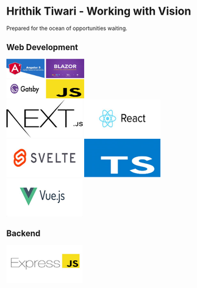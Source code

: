 # Hrithik Tiwari - Working with Vision
Prepared for the ocean of opportunities waiting.

## Web Development
<img width="100" height="50" src="front-end-tech/angular.jpeg">
<img src="front-end-tech/blazor.jpeg" width="100" height="50" alt="failed to load">
<br/>
<img src="front-end-tech/gatsby.jpeg" width="100" height="50" alt="failed to load">
<img src="front-end-tech/javascript.jpeg" width="100" height="50" alt="failed to load">
<br/>
<img src="front-end-tech/next.jpeg" width="200" height="100" alt="failed to load">
<img src="front-end-tech/reactjs.jpeg" width="200" height="100" alt="failed to load">
<br/>
<img src="front-end-tech/svelte.jpeg" width="200" height="100" alt="failed to load">
<img src="front-end-tech/typescript.jpeg" width="200" height="100" alt="failed to load">
<br/>
<img src="front-end-tech/vue.jpeg" width="200" height="100" alt="failed to load">


## Backend
<img src="express.jpeg" width="200" height="100" alt="failed to load">
